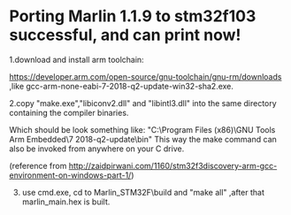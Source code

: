# Porting Marlin 1.1.9 to stm32f103 successful, and can print now!


1.download and install arm toolchain:

https://developer.arm.com/open-source/gnu-toolchain/gnu-rm/downloads ,like gcc-arm-none-eabi-7-2018-q2-update-win32-sha2.exe.

2.copy "make.exe","libiconv2.dll" and "libintl3.dll" into the same directory containing the compiler binaries.

Which should be look something like: "C:\Program Files (x86)\GNU Tools Arm Embedded\7 2018-q2-update\bin" This way the make command can also be invoked from anywhere on your C drive.

(reference from http://zaidpirwani.com/1160/stm32f3discovery-arm-gcc-environment-on-windows-part-1/)

3. use cmd.exe, cd to Marlin_STM32F\build  and "make all" ,after that marlin_main.hex is built.
 
